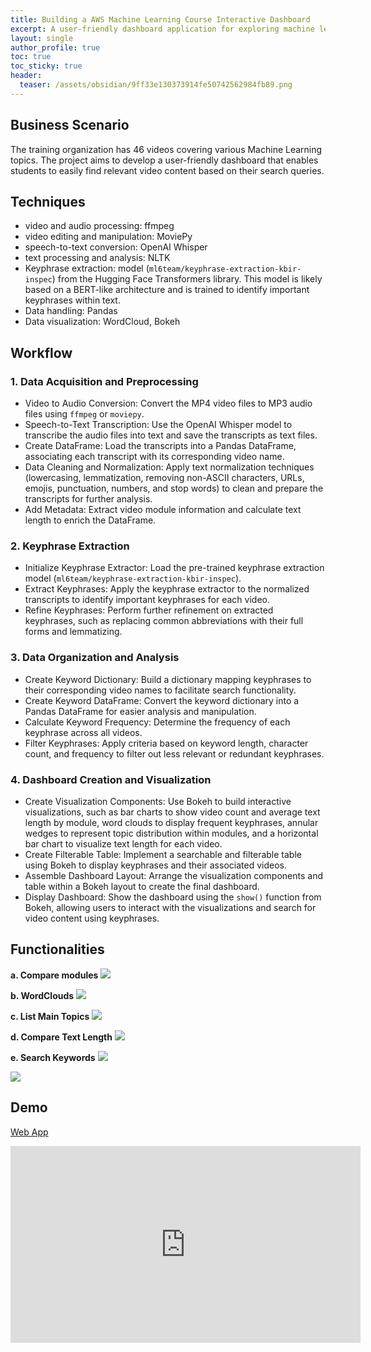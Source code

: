 ```yaml
---
title: Building a AWS Machine Learning Course Interactive Dashboard
excerpt: A user-friendly dashboard application for exploring machine learning course videos
layout: single
author_profile: true
toc: true
toc_sticky: true
header:
  teaser: /assets/obsidian/9ff33e130373914fe50742562984fb89.png
---
```


## **Business Scenario**

The training organization has 46 videos covering various Machine Learning topics. The project aims to develop a user-friendly dashboard that enables students to easily find relevant video content based on their search queries.

## **Techniques**

- video and audio processing: ffmpeg
- video editing and manipulation: MoviePy
- speech-to-text conversion: OpenAI Whisper
- text processing and analysis: NLTK
- Keyphrase extraction: model (`ml6team/keyphrase-extraction-kbir-inspec`) from the Hugging Face Transformers library. This model is likely based on a BERT-like architecture and is trained to identify important keyphrases within text.
- Data handling: Pandas
- Data visualization: WordCloud, Bokeh

## **Workflow**

### **1. Data Acquisition and Preprocessing**

- Video to Audio Conversion: Convert the MP4 video files to MP3 audio files using `ffmpeg` or `moviepy`. 
- Speech-to-Text Transcription: Use the OpenAI Whisper model to transcribe the audio files into text and save the transcripts as text files. 
- Create DataFrame: Load the transcripts into a Pandas DataFrame, associating each transcript with its corresponding video name. 
- Data Cleaning and Normalization: Apply text normalization techniques (lowercasing, lemmatization, removing non-ASCII characters, URLs, emojis, punctuation, numbers, and stop words) to clean and prepare the transcripts for further analysis. 
- Add Metadata: Extract video module information and calculate text length to enrich the DataFrame.

### **2. Keyphrase Extraction**

- Initialize Keyphrase Extractor: Load the pre-trained keyphrase extraction model (`ml6team/keyphrase-extraction-kbir-inspec`). 
- Extract Keyphrases: Apply the keyphrase extractor to the normalized transcripts to identify important keyphrases for each video. 
- Refine Keyphrases: Perform further refinement on extracted keyphrases, such as replacing common abbreviations with their full forms and lemmatizing.

### **3. Data Organization and Analysis**

- Create Keyword Dictionary: Build a dictionary mapping keyphrases to their corresponding video names to facilitate search functionality. 
- Create Keyword DataFrame: Convert the keyword dictionary into a Pandas DataFrame for easier analysis and manipulation. 
- Calculate Keyword Frequency: Determine the frequency of each keyphrase across all videos. 
- Filter Keyphrases: Apply criteria based on keyword length, character count, and frequency to filter out less relevant or redundant keyphrases.

### **4. Dashboard Creation and Visualization**

- Create Visualization Components: Use Bokeh to build interactive visualizations, such as bar charts to show video count and average text length by module, word clouds to display frequent keyphrases, annular wedges to represent topic distribution within modules, and a horizontal bar chart to visualize text length for each video. 
- Create Filterable Table: Implement a searchable and filterable table using Bokeh to display keyphrases and their associated videos. 
- Assemble Dashboard Layout: Arrange the visualization components and table within a Bokeh layout to create the final dashboard. 
- Display Dashboard: Show the dashboard using the `show()` function from Bokeh, allowing users to interact with the visualizations and search for video content using keyphrases.

## Functionalities
**a. Compare modules**
<img src="/assets/obsidian/9ff33e130373914fe50742562984fb89.png" />

**b. WordClouds**
<img src="/assets/obsidian/4d20f74d52dc9077546a24ea7fac69a4.png" />

**c. List Main Topics**
<img src="/assets/obsidian/59648cee6091ee5ac9ff17a0991252f5.png" />

**d. Compare Text Length**
<img src="/assets/obsidian/78e5cc67d524c36f1bf7a6aeeaff5b99.png" />

**e. Search Keywords**
<img src="/assets/obsidian/7ae0b4e2ef4b89b970dd70b0d83d3963.png" />

<img src="/assets/obsidian/1b98ce2e347cc95aaa935f2851c29dea.png" />

## Demo

[Web App](https://aws-ml-course-dashboard.onrender.com/main)

<iframe width="560" height="315" src="https://www.youtube.com/embed/hYbHdYCohWQ?si=3uTvhieM1lDCDNs0" title="YouTube video player" frameborder="0" allow="accelerometer; autoplay; clipboard-write; encrypted-media; gyroscope; picture-in-picture; web-share" referrerpolicy="strict-origin-when-cross-origin" allowfullscreen></iframe>


